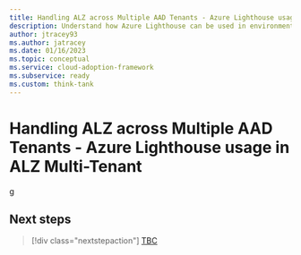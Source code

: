 ```yaml
---
title: Handling ALZ across Multiple AAD Tenants - Azure Lighthouse usage in ALZ Multi-Tenant
description: Understand how Azure Lighthouse can be used in environments with Multiple Azure AD Tenants with Azure Landing Zones
author: jtracey93
ms.author: jatracey
ms.date: 01/16/2023
ms.topic: conceptual
ms.service: cloud-adoption-framework
ms.subservice: ready
ms.custom: think-tank
---
```


# Handling ALZ across Multiple AAD Tenants - Azure Lighthouse usage in ALZ Multi-Tenant

g

## Next steps

> [!div class="nextstepaction"]
> [TBC](TBC.md)